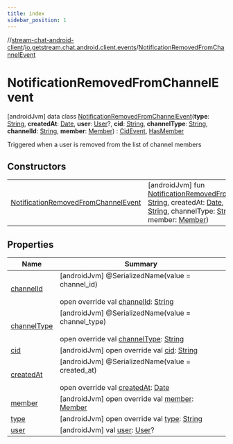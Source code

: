 ```yaml
---
title: index
sidebar_position: 1
---
```

//[stream-chat-android-client](../../../index.md)/[io.getstream.chat.android.client.events](../index.md)/[NotificationRemovedFromChannelEvent](index.md)



# NotificationRemovedFromChannelEvent  
 [androidJvm] data class [NotificationRemovedFromChannelEvent](index.md)(**type**: [String](https://kotlinlang.org/api/latest/jvm/stdlib/kotlin/-string/index.html), **createdAt**: [Date](https://developer.android.com/reference/kotlin/java/util/Date.html), **user**: [User](../../io.getstream.chat.android.client.models/User/index.md)?, **cid**: [String](https://kotlinlang.org/api/latest/jvm/stdlib/kotlin/-string/index.html), **channelType**: [String](https://kotlinlang.org/api/latest/jvm/stdlib/kotlin/-string/index.html), **channelId**: [String](https://kotlinlang.org/api/latest/jvm/stdlib/kotlin/-string/index.html), **member**: [Member](../../io.getstream.chat.android.client.models/Member/index.md)) : [CidEvent](../CidEvent/index.md), [HasMember](../HasMember/index.md)

Triggered when a user is removed from the list of channel members

   


## Constructors  
  
| | |
|---|---|
| <a name="io.getstream.chat.android.client.events/NotificationRemovedFromChannelEvent/NotificationRemovedFromChannelEvent/#kotlin.String#java.util.Date#io.getstream.chat.android.client.models.User?#kotlin.String#kotlin.String#kotlin.String#io.getstream.chat.android.client.models.Member/PointingToDeclaration/"></a>[NotificationRemovedFromChannelEvent](NotificationRemovedFromChannelEvent.md)| <a name="io.getstream.chat.android.client.events/NotificationRemovedFromChannelEvent/NotificationRemovedFromChannelEvent/#kotlin.String#java.util.Date#io.getstream.chat.android.client.models.User?#kotlin.String#kotlin.String#kotlin.String#io.getstream.chat.android.client.models.Member/PointingToDeclaration/"></a> [androidJvm] fun [NotificationRemovedFromChannelEvent](NotificationRemovedFromChannelEvent.md)(type: [String](https://kotlinlang.org/api/latest/jvm/stdlib/kotlin/-string/index.html), createdAt: [Date](https://developer.android.com/reference/kotlin/java/util/Date.html), user: [User](../../io.getstream.chat.android.client.models/User/index.md)?, cid: [String](https://kotlinlang.org/api/latest/jvm/stdlib/kotlin/-string/index.html), channelType: [String](https://kotlinlang.org/api/latest/jvm/stdlib/kotlin/-string/index.html), channelId: [String](https://kotlinlang.org/api/latest/jvm/stdlib/kotlin/-string/index.html), member: [Member](../../io.getstream.chat.android.client.models/Member/index.md))   <br/>|


## Properties  
  
|  Name |  Summary | 
|---|---|
| <a name="io.getstream.chat.android.client.events/NotificationRemovedFromChannelEvent/channelId/#/PointingToDeclaration/"></a>[channelId](channelId.md)| <a name="io.getstream.chat.android.client.events/NotificationRemovedFromChannelEvent/channelId/#/PointingToDeclaration/"></a> [androidJvm] @SerializedName(value = channel_id)  <br/>  <br/>open override val [channelId](channelId.md): [String](https://kotlinlang.org/api/latest/jvm/stdlib/kotlin/-string/index.html)   <br/>|
| <a name="io.getstream.chat.android.client.events/NotificationRemovedFromChannelEvent/channelType/#/PointingToDeclaration/"></a>[channelType](channelType.md)| <a name="io.getstream.chat.android.client.events/NotificationRemovedFromChannelEvent/channelType/#/PointingToDeclaration/"></a> [androidJvm] @SerializedName(value = channel_type)  <br/>  <br/>open override val [channelType](channelType.md): [String](https://kotlinlang.org/api/latest/jvm/stdlib/kotlin/-string/index.html)   <br/>|
| <a name="io.getstream.chat.android.client.events/NotificationRemovedFromChannelEvent/cid/#/PointingToDeclaration/"></a>[cid](cid.md)| <a name="io.getstream.chat.android.client.events/NotificationRemovedFromChannelEvent/cid/#/PointingToDeclaration/"></a> [androidJvm] open override val [cid](cid.md): [String](https://kotlinlang.org/api/latest/jvm/stdlib/kotlin/-string/index.html)   <br/>|
| <a name="io.getstream.chat.android.client.events/NotificationRemovedFromChannelEvent/createdAt/#/PointingToDeclaration/"></a>[createdAt](createdAt.md)| <a name="io.getstream.chat.android.client.events/NotificationRemovedFromChannelEvent/createdAt/#/PointingToDeclaration/"></a> [androidJvm] @SerializedName(value = created_at)  <br/>  <br/>open override val [createdAt](createdAt.md): [Date](https://developer.android.com/reference/kotlin/java/util/Date.html)   <br/>|
| <a name="io.getstream.chat.android.client.events/NotificationRemovedFromChannelEvent/member/#/PointingToDeclaration/"></a>[member](member.md)| <a name="io.getstream.chat.android.client.events/NotificationRemovedFromChannelEvent/member/#/PointingToDeclaration/"></a> [androidJvm] open override val [member](member.md): [Member](../../io.getstream.chat.android.client.models/Member/index.md)   <br/>|
| <a name="io.getstream.chat.android.client.events/NotificationRemovedFromChannelEvent/type/#/PointingToDeclaration/"></a>[type](type.md)| <a name="io.getstream.chat.android.client.events/NotificationRemovedFromChannelEvent/type/#/PointingToDeclaration/"></a> [androidJvm] open override val [type](type.md): [String](https://kotlinlang.org/api/latest/jvm/stdlib/kotlin/-string/index.html)   <br/>|
| <a name="io.getstream.chat.android.client.events/NotificationRemovedFromChannelEvent/user/#/PointingToDeclaration/"></a>[user](user.md)| <a name="io.getstream.chat.android.client.events/NotificationRemovedFromChannelEvent/user/#/PointingToDeclaration/"></a> [androidJvm] val [user](user.md): [User](../../io.getstream.chat.android.client.models/User/index.md)?   <br/>|

